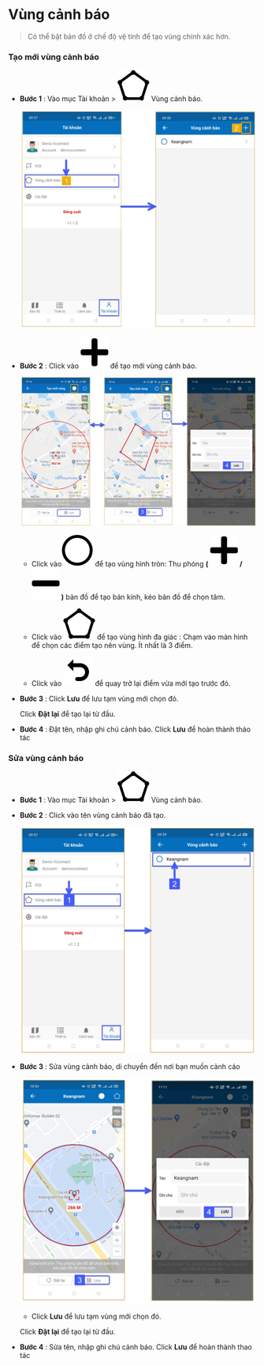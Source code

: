 # Vùng cảnh báo

<div id="warning-area"> 
</div>

> Có thể bật bản đồ ở chế độ vệ tinh để tạo vùng chính xác hơn.

### Tạo mới vùng cảnh báo 

- **Bước 1** : Vào mục Tài khoản > <span class="icon-left svg-filter-info">![Ok](/docs/assets/images/web-interface/icon/SVG/pentagon.svg) Vùng cảnh báo.

    <span style="display:block;text-align:center">![Interface Web](/docs/assets/images/web-interface/app-vcn/create-warning-area-3.jpg)

- **Bước 2** : Click vào <span class="icon-left svg-filter-info">![Ok](/docs/assets/images/web-interface/icon/SVG/plus.svg) để tạo mới vùng cảnh báo.

    <span style="display:block;text-align:center">![Interface Web](/docs/assets/images/web-interface/app-vcn/create-warning-area-4.jpg)

    * Click vào<span class="icon-left svg-filter-info">![Ok](/docs/assets/images/web-interface/icon/SVG/circle.svg) để tạo vùng hình tròn: Thu phóng **(** <span class="icon-left svg-filter-info">![Ok](/docs/assets/images/web-interface/icon/SVG/plus.svg) **/** <span class="icon-left svg-filter-info">![Ok](/docs/assets/images/web-interface/icon/SVG/minus.svg)  **)** bản đồ để tạo bán kính, kéo bản đồ để chọn tâm. 

    * Click vào <span class="icon-left svg-filter-info">![Ok](/docs/assets/images/web-interface/icon/SVG/pentagon.svg) để tạo vùng hình đa giác : Chạm vào màn  hình để chọn các điểm tạo nên vùng. Ít nhất là 3 điểm.

    * Click vào <span class="icon-left svg-filter-info">![Ok](/docs/assets/images/web-interface/icon/SVG/icons8-undo.svg) để quay trở lại điểm vừa mới tạo trước đó.
* **Bước 3** : Click **Lưu** để lưu tạm vùng mới chọn đó.

    Click **Đặt lại** để tạo lại từ đầu.

* **Bước 4** : Đặt tên, nhập ghi chú cảnh báo.
Click **Lưu** để hoàn thành tháo tác

### Sửa vùng cảnh báo

- **Bước 1** : Vào mục Tài khoản > <span class="icon-left svg-filter-info">![Ok](/docs/assets/images/web-interface/icon/SVG/pentagon.svg) Vùng cảnh báo.

- **Bước 2** : Click vào tên vùng cảnh báo đã tạo.

    <span style="display:block;text-align:center">![Interface Web](/docs/assets/images/web-interface/app-vcn/edit-warning-area-2.jpg)

- **Bước 3** : Sửa vùng cảnh báo, di chuyển đến nơi bạn muốn cảnh cáo
   
    <span style="display:block;text-align:center">![Interface Web](/docs/assets/images/web-interface/app-vcn/edit-warning-area--3.jpg)

    * Click **Lưu** để lưu tạm vùng mới chọn đó.

     Click **Đặt lại** để tạo lại từ đầu.

* **Bước 4** : Sửa tên, nhập ghi chú cảnh báo.
Click **Lưu** để hoàn thành thao tác







